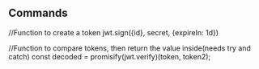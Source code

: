 ## Commands


//Function to create a token
jwt.sign({id}, secret, {expireIn: 1d})


//Function to compare tokens, then return the value inside(needs try and catch)
const decoded = promisify(jwt.verify)(token, token2);

